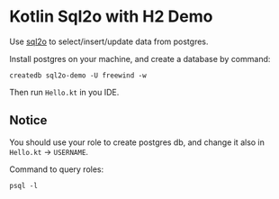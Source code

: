 Kotlin Sql2o with H2 Demo
=========================

Use [sql2o](https://github.com/aaberg/sql2o) to select/insert/update data from postgres.

Install postgres on your machine, and create a database by command:

```
createdb sql2o-demo -U freewind -w
```

Then run `Hello.kt` in you IDE.

Notice
------

You should use your role to create postgres db, and change it also in `Hello.kt` -> `USERNAME`.

Command to query roles:

```
psql -l
```